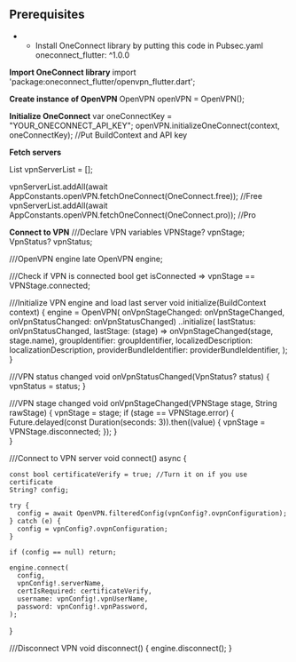 
## Prerequisites
* * Install OneConnect library by putting this code in Pubsec.yaml
oneconnect_flutter: ^1.0.0

**Import OneConnect library**
import 'package:oneconnect_flutter/openvpn_flutter.dart';

**Create instance of OpenVPN**
OpenVPN openVPN = OpenVPN();

**Initialize OneConnect**
var oneConnectKey = "YOUR_ONECONNECT_API_KEY";
openVPN.initializeOneConnect(context, oneConnectKey); //Put BuildContext and API key

**Fetch servers**

List<VpnServer> vpnServerList = [];

vpnServerList.addAll(await AppConstants.openVPN.fetchOneConnect(OneConnect.free)); //Free
vpnServerList.addAll(await AppConstants.openVPN.fetchOneConnect(OneConnect.pro)); //Pro

**Connect to VPN**
///Declare VPN variables
VPNStage? vpnStage;
VpnStatus? vpnStatus;

///OpenVPN engine
late OpenVPN engine;

///Check if VPN is connected
bool get isConnected => vpnStage == VPNStage.connected;

///Initialize VPN engine and load last server
void initialize(BuildContext context) {
    engine = OpenVPN(
        onVpnStageChanged: onVpnStageChanged,
        onVpnStatusChanged: onVpnStatusChanged)
      ..initialize(
        lastStatus: onVpnStatusChanged,
        lastStage: (stage) => onVpnStageChanged(stage, stage.name),
        groupIdentifier: groupIdentifier,
        localizedDescription: localizationDescription,
        providerBundleIdentifier: providerBundleIdentifier,
      );
  }

///VPN status changed
void onVpnStatusChanged(VpnStatus? status) {
	vpnStatus = status;
}

///VPN stage changed
void onVpnStageChanged(VPNStage stage, String rawStage) {
	vpnStage = stage;
	if (stage == VPNStage.error) {
	  Future.delayed(const Duration(seconds: 3)).then((value) {
	    vpnStage = VPNStage.disconnected;
	  });
	}	
}

///Connect to VPN server
void connect() async {

	const bool certificateVerify = true; //Turn it on if you use certificate
	String? config;

	try {
	  config = await OpenVPN.filteredConfig(vpnConfig?.ovpnConfiguration);
	} catch (e) {
	  config = vpnConfig?.ovpnConfiguration;
	}

	if (config == null) return;

	engine.connect(
	  config,
	  vpnConfig!.serverName,
	  certIsRequired: certificateVerify,
	  username: vpnConfig!.vpnUserName,
	  password: vpnConfig!.vpnPassword,
	);
}

///Disconnect VPN
void disconnect() {
	engine.disconnect();
}

